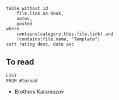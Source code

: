 ```dataview
table without id
	file.link as Book,
	notes,
	posted
where
	contains(category,this.file.link) and
	!contains(file.name, "Template")
sort rating desc, date asc
```

## To read
```dataview
LIST
FROM #toread 
```
- Brothers Karamozov